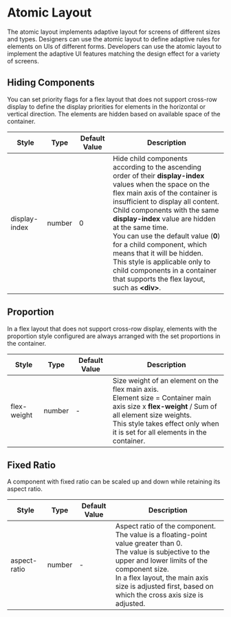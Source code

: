 # Atomic Layout

The atomic layout implements adaptive layout for screens of different sizes and types. Designers can use the atomic layout to define adaptive rules for elements on UIs of different forms. Developers can use the atomic layout to implement the adaptive UI features matching the design effect for a variety of screens.

## Hiding Components

You can set priority flags for a flex layout that does not support cross-row display to define the display priorities for elements in the horizontal or vertical direction. The elements are hidden based on available space of the container.



| Style         | Type   | Default Value | Description                                                  |
| ------------- | ------ | ------------- | ------------------------------------------------------------ |
| display-index | number | 0             | Hide child components according to the ascending order of their **display-index** values when the space on the flex main axis of the container is insufficient to display all content.<br>Child components with the same **display-index** value are hidden at the same time.<br>You can use the default value (**0**) for a child component, which means that it will be hidden.<br>This style is applicable only to child components in a container that supports the flex layout, such as **\<div>**. |

## Proportion

In a flex layout that does not support cross-row display, elements with the proportion style configured are always arranged with the set proportions in the container.



| Style       | Type   | Default Value | Description                                                  |
| ----------- | ------ | ------------- | ------------------------------------------------------------ |
| flex-weight | number | -             | Size weight of an element on the flex main axis.<br>Element size = Container main axis size x **flex-weight** / Sum of all element size weights.<br>This style takes effect only when it is set for all elements in the container. |

## Fixed Ratio

A component with fixed ratio can be scaled up and down while retaining its aspect ratio.



| Style        | Type   | Default Value | Description                                                  |
| ------------ | ------ | ------------- | ------------------------------------------------------------ |
| aspect-ratio | number | -             | Aspect ratio of the component. The value is a floating-point value greater than 0.<br>The value is subjective to the upper and lower limits of the component size.<br>In a flex layout, the main axis size is adjusted first, based on which the cross axis size is adjusted. |